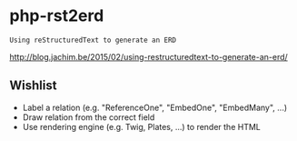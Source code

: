 # php-rst2erd
    Using reStructuredText to generate an ERD

http://blog.jachim.be/2015/02/using-restructuredtext-to-generate-an-erd/

## Wishlist

* Label a relation (e.g. "ReferenceOne", "EmbedOne", "EmbedMany", ...)
* Draw relation from the correct field
* Use rendering engine (e.g. Twig, Plates, ...) to render the HTML
